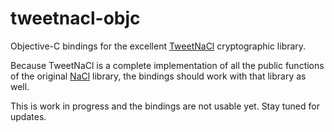 tweetnacl-objc
==============

Objective-C bindings for the excellent [TweetNaCl](http://tweetnacl.cr.yp.to) cryptographic library.

Because TweetNaCl is a complete implementation of all the public functions of the original [NaCl](http://nacl.cr.yp.to) library,
the bindings should work with that library as well.

This is work in progress and the bindings are not usable yet. Stay tuned for updates.
